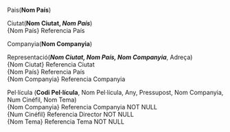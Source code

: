 Pais(**Nom País**)

Ciutat(**Nom Ciutat, _Nom País_**)  
{Nom País} Referencia País

Companyia(**Nom Companyia**)

Representació(**_Nom Ciutat, Nom País, Nom Companyia_**, Adreça)  
{Nom Ciutat} Referencia Ciutat   
{Nom País} Referencia País  
{Nom Companyia} Referencia Companyia  

Pel·lícula (**Codi Pel·lícula**, Nom Pel·lícula, Any, Pressupost, Nom Companyia, Num Cinéfil, Nom Tema)  
{Nom Companyia} Referencia Companyia NOT NULL   
{Num Cinéfil} Referencia Director NOT NULL   
{Nom Tema} Referencia Tema NOT NULL  

